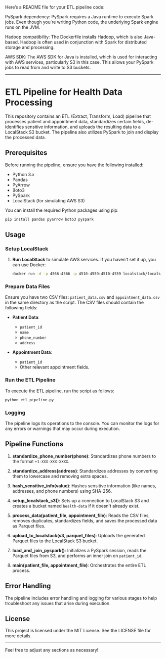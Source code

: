 Here’s a README file for your ETL pipeline code:


PySpark dependency: PySpark requires a Java runtime to execute Spark jobs. Even though you're writing Python code, the underlying Spark engine runs on the JVM.

Hadoop compatibility: The Dockerfile installs Hadoop, which is also Java-based. Hadoop is often used in conjunction with Spark for distributed storage and processing.

AWS SDK: The AWS SDK for Java is installed, which is used for interacting with AWS services, particularly S3 in this case. This allows your PySpark jobs to read from and write to S3 buckets.

---

# ETL Pipeline for Health Data Processing

This repository contains an ETL (Extract, Transform, Load) pipeline that processes patient and appointment data, standardizes certain fields, de-identifies sensitive information, and uploads the resulting data to a LocalStack S3 bucket. The pipeline also utilizes PySpark to join and display the processed data.

## Prerequisites

Before running the pipeline, ensure you have the following installed:

- Python 3.x
- Pandas
- PyArrow
- Boto3
- PySpark
- LocalStack (for simulating AWS S3)

You can install the required Python packages using pip:

```bash
pip install pandas pyarrow boto3 pyspark
```

## Usage

### Setup LocalStack

1. **Run LocalStack** to simulate AWS services. If you haven't set it up, you can use Docker:
   ```bash
   docker run -d -p 4566:4566 -p 4510-4559:4510-4559 localstack/localstack
   ```

### Prepare Data Files

Ensure you have two CSV files: `patient_data.csv` and `appointment_data.csv` in the same directory as the script. The CSV files should contain the following fields:

- **Patient Data**:
  - `patient_id`
  - `name`
  - `phone_number`
  - `address`

- **Appointment Data**:
  - `patient_id`
  - Other relevant appointment fields.

### Run the ETL Pipeline

To execute the ETL pipeline, run the script as follows:

```bash
python etl_pipeline.py
```

### Logging

The pipeline logs its operations to the console. You can monitor the logs for any errors or warnings that may occur during execution.

## Pipeline Functions

1. **standardize_phone_number(phone)**: Standardizes phone numbers to the format `+1-XXX-XXX-XXXX`.

2. **standardize_address(address)**: Standardizes addresses by converting them to lowercase and removing extra spaces.

3. **hash_sensitive_info(value)**: Hashes sensitive information (like names, addresses, and phone numbers) using SHA-256.

4. **setup_localstack_s3()**: Sets up a connection to LocalStack S3 and creates a bucket named `health-data` if it doesn't already exist.

5. **process_data(patient_file, appointment_file)**: Reads the CSV files, removes duplicates, standardizes fields, and saves the processed data as Parquet files.

6. **upload_to_localstack(s3, parquet_files)**: Uploads the generated Parquet files to the LocalStack S3 bucket.

7. **load_and_join_pyspark()**: Initializes a PySpark session, reads the Parquet files from S3, and performs an inner join on `patient_id`.

8. **main(patient_file, appointment_file)**: Orchestrates the entire ETL process.

## Error Handling

The pipeline includes error handling and logging for various stages to help troubleshoot any issues that arise during execution.

## License

This project is licensed under the MIT License. See the LICENSE file for more details.

---

Feel free to adjust any sections as necessary!